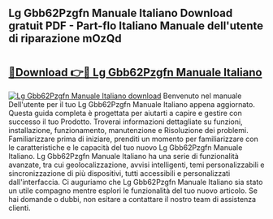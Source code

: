 ## Lg Gbb62Pzgfn Manuale Italiano Download gratuit PDF - Part-flo Italiano Manuale dell'utente di riparazione mOzQd

# <h2><a href="http://df9e29.blite.top/?on=Lg+Gbb62Pzgfn+Manuale+Italiano">🔗Download 👉🔴 Lg Gbb62Pzgfn Manuale Italiano</a></h2>

[![Lg Gbb62Pzgfn Manuale Italiano download](https://i.imgur.com/lujVjoI.png)](http://df9e29.blite.top/?on=Lg+Gbb62Pzgfn+Manuale+Italiano)
Benvenuto nel manuale Dell'utente per il tuo Lg Gbb62Pzgfn Manuale Italiano appena aggiornato. Questa guida completa è progettata per aiutarti a capire e gestire con successo il tuo Prodotto. Troverai informazioni dettagliate su funzioni, installazione, funzionamento, manutenzione e Risoluzione dei problemi. Familiarizzare prima di iniziare, prenditi un momento per familiarizzare con le caratteristiche e le capacità del tuo nuovo Lg Gbb62Pzgfn Manuale Italiano. Lg Gbb62Pzgfn Manuale Italiano ha una serie di funzionalità avanzate, tra cui geolocalizzazione, avvisi intelligenti, temi personalizzabili e sincronizzazione di più dispositivi, tutti accessibili e personalizzati dall'interfaccia. Ci auguriamo che Lg Gbb62Pzgfn Manuale Italiano sia stato un utile compagno mentre esplori le funzionalità del tuo nuovo articolo. Se hai domande o dubbi, non esitare a contattare il nostro team di assistenza clienti.
